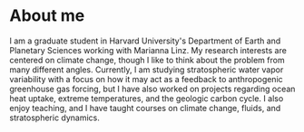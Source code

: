 # About me

I am a graduate student in Harvard University's Department of Earth and Planetary Sciences working with Marianna Linz. My research interests are centered on climate change, though I like to think about the problem from many different angles. Currently, I am studying stratospheric water vapor variability with a focus on how it may act as a feedback to anthropogenic greenhouse gas forcing, but I have also worked on projects regarding ocean heat uptake, extreme temperatures, and the geologic carbon cycle. I also enjoy teaching, and I have taught courses on climate change, fluids, and stratospheric dynamics.

